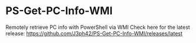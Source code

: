 # PS-Get-PC-Info-WMI
Remotely retrieve PC info with PowerShell via WMI
Check here for the latest release: https://github.com/J3ph42/PS-Get-PC-Info-WMI/releases/latest
